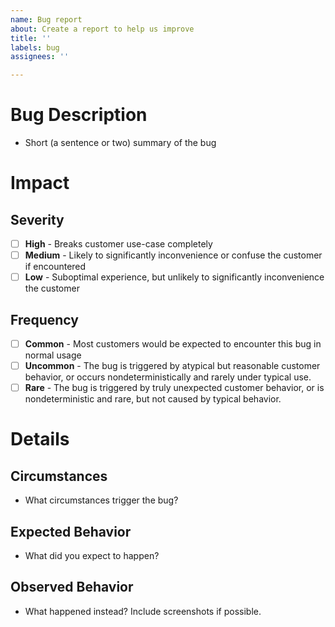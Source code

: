 ```yaml
---
name: Bug report
about: Create a report to help us improve
title: ''
labels: bug
assignees: ''

---
```


# Bug Description

- Short (a sentence or two) summary of the bug

# Impact

## Severity

- [ ] **High** - Breaks customer use-case completely
- [ ] **Medium** - Likely to significantly inconvenience or confuse the customer if encountered
- [ ] **Low** - Suboptimal experience, but unlikely to significantly inconvenience the customer

## Frequency

- [ ] **Common** - Most customers would be expected to encounter this bug in normal usage
- [ ] **Uncommon** - The bug is triggered by atypical but reasonable customer behavior, or occurs nondeterministically and rarely under typical use.
- [ ] **Rare** - The bug is triggered by truly unexpected customer behavior, or is nondeterministic and rare, but not caused by typical behavior.

# Details

## Circumstances

- What circumstances trigger the bug?

## Expected Behavior

- What did you expect to happen?

## Observed Behavior

- What happened instead? Include screenshots if possible.
